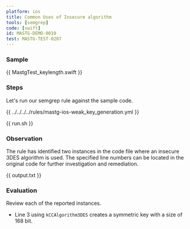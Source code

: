 ```yaml
---
platform: ios
title: Common Uses of Insecure algorithm
tools: [semgrep]
code: [swift]
id: MASTG-DEMO-0010
test: MASTG-TEST-0207
---
```


### Sample

{{ MastgTest_keylength.swift }}

### Steps

Let's run our semgrep rule against the sample code.

{{ ../../../../rules/mastg-ios-weak_key_generation.yml }}

{{ run.sh }}

### Observation

The rule has identified two instances in the code file where an insecure 3DES algorithm is used. The specified line numbers can be located in the original code for further investigation and remediation.

{{ output.txt }}

### Evaluation

Review each of the reported instances.

- Line 3 using `kCCAlgorithm3DES` creates a symmetric key with a size of 168 bit.
